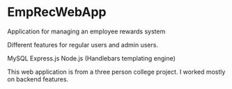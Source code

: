 # EmpRecWebApp
Application for managing an employee rewards system

Different features for regular users and admin users.

MySQL Express.js Node.js (Handlebars templating engine)

This web application is from a three person college project. I worked mostly on backend features.
 
